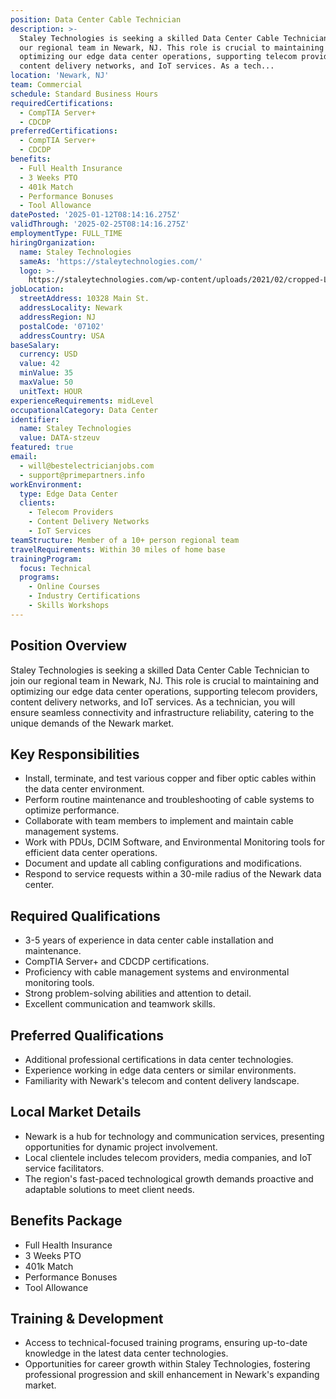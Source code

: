 ```yaml
---
position: Data Center Cable Technician
description: >-
  Staley Technologies is seeking a skilled Data Center Cable Technician to join
  our regional team in Newark, NJ. This role is crucial to maintaining and
  optimizing our edge data center operations, supporting telecom providers,
  content delivery networks, and IoT services. As a tech...
location: 'Newark, NJ'
team: Commercial
schedule: Standard Business Hours
requiredCertifications:
  - CompTIA Server+
  - CDCDP
preferredCertifications:
  - CompTIA Server+
  - CDCDP
benefits:
  - Full Health Insurance
  - 3 Weeks PTO
  - 401k Match
  - Performance Bonuses
  - Tool Allowance
datePosted: '2025-01-12T08:14:16.275Z'
validThrough: '2025-02-25T08:14:16.275Z'
employmentType: FULL_TIME
hiringOrganization:
  name: Staley Technologies
  sameAs: 'https://staleytechnologies.com/'
  logo: >-
    https://staleytechnologies.com/wp-content/uploads/2021/02/cropped-Logo_StaleyTechnologies.png
jobLocation:
  streetAddress: 10328 Main St.
  addressLocality: Newark
  addressRegion: NJ
  postalCode: '07102'
  addressCountry: USA
baseSalary:
  currency: USD
  value: 42
  minValue: 35
  maxValue: 50
  unitText: HOUR
experienceRequirements: midLevel
occupationalCategory: Data Center
identifier:
  name: Staley Technologies
  value: DATA-stzeuv
featured: true
email:
  - will@bestelectricianjobs.com
  - support@primepartners.info
workEnvironment:
  type: Edge Data Center
  clients:
    - Telecom Providers
    - Content Delivery Networks
    - IoT Services
teamStructure: Member of a 10+ person regional team
travelRequirements: Within 30 miles of home base
trainingProgram:
  focus: Technical
  programs:
    - Online Courses
    - Industry Certifications
    - Skills Workshops
---
```




## Position Overview
Staley Technologies is seeking a skilled Data Center Cable Technician to join our regional team in Newark, NJ. This role is crucial to maintaining and optimizing our edge data center operations, supporting telecom providers, content delivery networks, and IoT services. As a technician, you will ensure seamless connectivity and infrastructure reliability, catering to the unique demands of the Newark market.

## Key Responsibilities
- Install, terminate, and test various copper and fiber optic cables within the data center environment.
- Perform routine maintenance and troubleshooting of cable systems to optimize performance.
- Collaborate with team members to implement and maintain cable management systems.
- Work with PDUs, DCIM Software, and Environmental Monitoring tools for efficient data center operations.
- Document and update all cabling configurations and modifications.
- Respond to service requests within a 30-mile radius of the Newark data center.

## Required Qualifications
- 3-5 years of experience in data center cable installation and maintenance.
- CompTIA Server+ and CDCDP certifications.
- Proficiency with cable management systems and environmental monitoring tools.
- Strong problem-solving abilities and attention to detail.
- Excellent communication and teamwork skills.

## Preferred Qualifications
- Additional professional certifications in data center technologies.
- Experience working in edge data centers or similar environments.
- Familiarity with Newark's telecom and content delivery landscape.

## Local Market Details
- Newark is a hub for technology and communication services, presenting opportunities for dynamic project involvement.
- Local clientele includes telecom providers, media companies, and IoT service facilitators.
- The region's fast-paced technological growth demands proactive and adaptable solutions to meet client needs.

## Benefits Package
- Full Health Insurance
- 3 Weeks PTO
- 401k Match
- Performance Bonuses
- Tool Allowance

## Training & Development
- Access to technical-focused training programs, ensuring up-to-date knowledge in the latest data center technologies.
- Opportunities for career growth within Staley Technologies, fostering professional progression and skill enhancement in Newark's expanding market.
